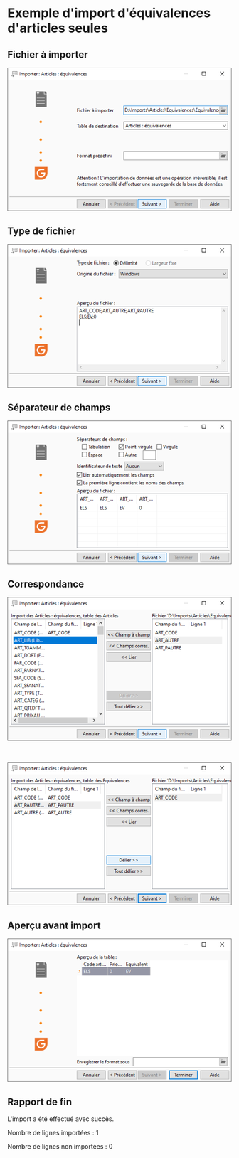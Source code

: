 # Exemple d'import d'équivalences d'articles seules
## Fichier à importer


![](../assets/images/2/FichierImporter.png)


## Type de fichier


![](../assets/images/2/TypeFichier.png)


## Séparateur de champs


![](../assets/images/2/SeparateurChamps.png)


## Correspondance


![](../assets/images/2/Correspondance1.png)


 


![](../assets/images/2/Correspondance2.png)


## Aperçu avant import


![](../assets/images/2/ApercuAvantImport.png)


## Rapport de fin


L'import a été effectué avec succès.


Nombre de lignes importées : 1


Nombre de lignes non importées : 0


